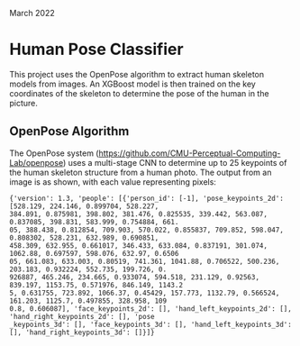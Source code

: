 March 2022

# Human Pose Classifier

This project uses the OpenPose algorithm to extract human skeleton models from images. An XGBoost model is then trained on the key coordinates of the skeleton to determine the pose of the human in the picture.


## OpenPose Algorithm

The OpenPose system (https://github.com/CMU-Perceptual-Computing-Lab/openpose) uses a multi-stage CNN to determine up to 25 keypoints of the human skeleton structure from a human photo. The output from an image is as shown, with each value representing pixels:

```
{'version': 1.3, 'people': [{'person_id': [-1], 'pose_keypoints_2d': [528.129, 224.146, 0.899704, 528.227,
384.891, 0.875981, 398.802, 381.476, 0.825535, 339.442, 563.087, 0.837085, 398.831, 583.999, 0.754884, 661.
05, 388.438, 0.812854, 709.903, 570.022, 0.855837, 709.852, 598.047, 0.808302, 528.231, 632.989, 0.690851,
458.309, 632.955, 0.661017, 346.433, 633.084, 0.837191, 301.074, 1062.88, 0.697597, 598.076, 632.97, 0.6506
05, 661.083, 633.003, 0.80519, 741.361, 1041.88, 0.706522, 500.236, 203.183, 0.932224, 552.735, 199.726, 0.
926887, 465.246, 234.665, 0.933074, 594.518, 231.129, 0.92563, 839.197, 1153.75, 0.571976, 846.149, 1143.2
5, 0.631755, 723.892, 1066.37, 0.45429, 157.773, 1132.79, 0.566524, 161.203, 1125.7, 0.497855, 328.958, 109
0.8, 0.606087], 'face_keypoints_2d': [], 'hand_left_keypoints_2d': [], 'hand_right_keypoints_2d': [], 'pose
_keypoints_3d': [], 'face_keypoints_3d': [], 'hand_left_keypoints_3d': [], 'hand_right_keypoints_3d': []}]}
```